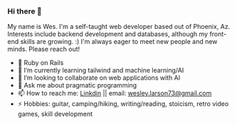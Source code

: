 ### Hi there 👋

My name is Wes. I'm a self-taught web developer based out of Phoenix, Az. Interests include backend development and databases, although my front-end skills are growing. :)  I'm always eager to meet new people and new minds. Please reach out!

- 🔭 Ruby on Rails
- 🌱 I’m currently learning tailwind and machine learning/AI
- 👯 I’m looking to collaborate on web applications with AI
- 💬 Ask me about pragmatic programming
- 📫 How to reach me: [Linkdin](www.linkedin.com/in/matthew-wesley-larson-694040218) || email: wesley.larson73@gmail.com  
- ⚡ Hobbies: guitar, camping/hiking, writing/reading, stoicism, retro video games, skill development



<!--
**Servante/servante** is a ✨ _special_ ✨ repository because its `README.md` (this file) appears on your GitHub profile.

Here are some ideas to get you started:

- 🔭 Ruby on Rails
- 🌱 I’m currently learning tailwind and spanish
- 👯 I’m looking to collaborate on web applications with AI
- 💬 Ask me about pragmatic programming
- 📫 How to reach me: [Linkdin](www.linkedin.com/in/matthew-wesley-larson-694040218) || email: wesley.larson73@gmail.com  
- ⚡ Hobbies: guitar, camping/hiking, writing/reading, stoicism, retro video games, skill development
-->
